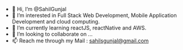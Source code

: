- 👋 Hi, I’m @SahilGunjal
- 👀 I’m interested in Full Stack Web Development, Mobile Application Development and cloud computing.
- 🌱 I’m currently learning reactJS, reactNative and AWS. 
- 💞️ I’m looking to collaborate on ...
- 📫 Reach me through my Mail : sahilsgunjal@gmail.com

<!---
SahilGunjal/SahilGunjal is a ✨ special ✨ repository because its `README.md` (this file) appears on your GitHub profile.
You can click the Preview link to take a look at your changes.
--->
